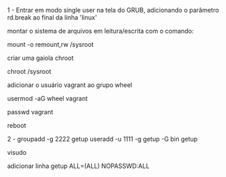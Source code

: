 1 - Entrar em modo single user na tela do GRUB, adicionando o parâmetro rd.break ao final da linha 'linux'

montar o sistema de arquivos em leitura/escrita com o comando:

mount -o remount,rw /sysroot

criar uma gaiola chroot 

chroot /sysroot

adicionar o usuário vagrant ao grupo wheel

usermod -aG wheel vagrant

passwd vagrant

reboot

2 - 
groupadd -g 2222 getup
useradd -u 1111 -g getup -G bin getup

visudo

adicionar linha
getup	ALL=(ALL)	NOPASSWD:ALL


